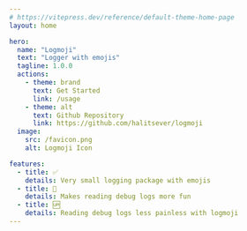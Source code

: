 ```yaml
---
# https://vitepress.dev/reference/default-theme-home-page
layout: home

hero:
  name: "Logmoji"
  text: "Logger with emojis"
  tagline: 1.0.0
  actions:
    - theme: brand
      text: Get Started
      link: /usage
    - theme: alt
      text: Github Repository
      link: https://github.com/halitsever/logmoji
  image:
    src: /favicon.png
    alt: Logmoji Icon

features:
  - title: ✅
    details: Very small logging package with emojis
  - title: 💨
    details: Makes reading debug logs more fun
  - title: 🆙
    details: Reading debug logs less painless with logmoji
---
```

